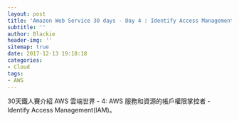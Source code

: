 ```yaml
---
layout: post
title: 'Amazon Web Service 30 days - Day 4 : Identify Access Management(IAM)'
subtitle: ''
author: Blackie
header-img: ''
sitemap: true
date: 2017-12-13 19:10:18
categories:
- Cloud
tags:
- AWS
---
```


30天鐵人賽介紹 AWS 雲端世界 - 4: AWS 服務和資源的帳戶權限掌控者 - Identify Access Management(IAM)。

<!-- More -->
